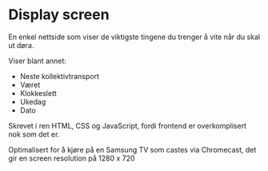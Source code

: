 # Display screen

En enkel nettside som viser de viktigste tingene du trenger å vite når du skal ut døra.

Viser blant annet:
* Neste kollektivtransport
* Været
* Klokkeslett
* Ukedag
* Dato

Skrevet i ren HTML, CSS og JavaScript, fordi frontend er overkomplisert nok som det er.

Optimalisert for å kjøre på en Samsung TV som castes via Chromecast, det gir en screen resolution på 1280 x 720
